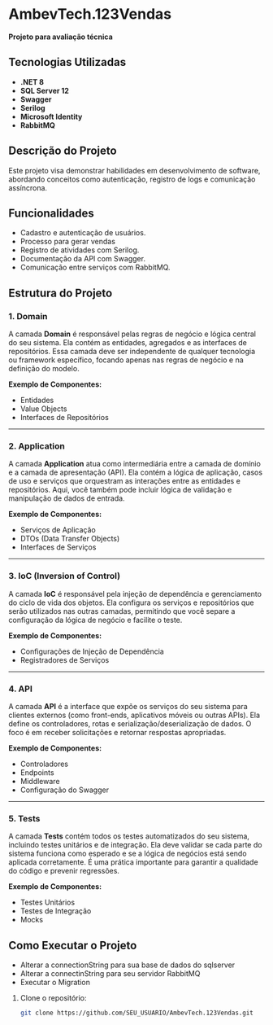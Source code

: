 # AmbevTech.123Vendas

**Projeto para avaliação técnica**

## Tecnologias Utilizadas

- **.NET 8**
- **SQL Server 12**
- **Swagger**
- **Serilog**
- **Microsoft Identity**
- **RabbitMQ**

## Descrição do Projeto

Este projeto visa demonstrar habilidades em desenvolvimento de software, abordando conceitos como autenticação, registro de logs e comunicação assíncrona.

## Funcionalidades

- Cadastro e autenticação de usuários.
- Processo para gerar vendas
- Registro de atividades com Serilog.
- Documentação da API com Swagger.
- Comunicação entre serviços com RabbitMQ.

## Estrutura do Projeto

### 1. Domain
A camada **Domain** é responsável pelas regras de negócio e lógica central do seu sistema. Ela contém as entidades, agregados e as interfaces de repositórios. Essa camada deve ser independente de qualquer tecnologia ou framework específico, focando apenas nas regras de negócio e na definição do modelo.

**Exemplo de Componentes:**
- Entidades
- Value Objects
- Interfaces de Repositórios

---

### 2. Application
A camada **Application** atua como intermediária entre a camada de domínio e a camada de apresentação (API). Ela contém a lógica de aplicação, casos de uso e serviços que orquestram as interações entre as entidades e repositórios. Aqui, você também pode incluir lógica de validação e manipulação de dados de entrada.

**Exemplo de Componentes:**
- Serviços de Aplicação
- DTOs (Data Transfer Objects)
- Interfaces de Serviços

---

### 3. IoC (Inversion of Control)
A camada **IoC** é responsável pela injeção de dependência e gerenciamento do ciclo de vida dos objetos. Ela configura os serviços e repositórios que serão utilizados nas outras camadas, permitindo que você separe a configuração da lógica de negócio e facilite o teste.

**Exemplo de Componentes:**
- Configurações de Injeção de Dependência
- Registradores de Serviços

---

### 4. API
A camada **API** é a interface que expõe os serviços do seu sistema para clientes externos (como front-ends, aplicativos móveis ou outras APIs). Ela define os controladores, rotas e serialização/deserialização de dados. O foco é em receber solicitações e retornar respostas apropriadas.

**Exemplo de Componentes:**
- Controladores
- Endpoints
- Middleware
- Configuração do Swagger

---

### 5. Tests
A camada **Tests** contém todos os testes automatizados do seu sistema, incluindo testes unitários e de integração. Ela deve validar se cada parte do sistema funciona como esperado e se a lógica de negócios está sendo aplicada corretamente. É uma prática importante para garantir a qualidade do código e prevenir regressões.

**Exemplo de Componentes:**
- Testes Unitários
- Testes de Integração
- Mocks


## Como Executar o Projeto
- Alterar a connectionString para sua base de dados do sqlserver
- Alterar a connectinString para seu servidor RabbitMQ
- Executar o Migration
  
1. Clone o repositório:
   ```bash
   git clone https://github.com/SEU_USUARIO/AmbevTech.123Vendas.git
